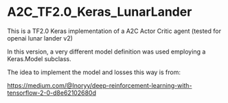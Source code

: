# A2C_TF2.0_Keras_LunarLander

This is a TF2.0 Keras implementation of a A2C Actor Critic agent (tested for openai lunar lander v2)

In this version, a very different model definition was used employing a Keras.Model subclass.

The idea to implement the model and losses this way is from: 

https://medium.com/@Inoryy/deep-reinforcement-learning-with-tensorflow-2-0-d8e62102680d


